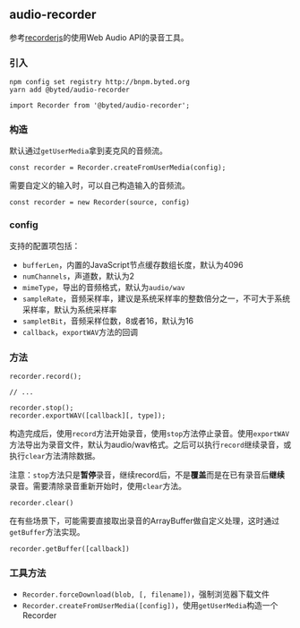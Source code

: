## audio-recorder

参考[recorderjs](https://github.com/mattdiamond/Recorderjs)的使用Web Audio API的录音工具。

### 引入

```
npm config set registry http://bnpm.byted.org
yarn add @byted/audio-recorder
```

```
import Recorder from '@byted/audio-recorder';
```

### 构造

默认通过`getUserMedia`拿到麦克风的音频流。

```
const recorder = Recorder.createFromUserMedia(config);
```

需要自定义的输入时，可以自己构造输入的音频流。

```
const recorder = new Recorder(source, config)
```

### config

支持的配置项包括：

- `bufferLen`，内置的JavaScript节点缓存数组长度，默认为4096
- `numChannels`，声道数，默认为2
- `mimeType`，导出的音频格式，默认为`audio/wav`
- `sampleRate`，音频采样率，建议是系统采样率的整数倍分之一，不可大于系统采样率，默认为系统采样率
- `sampletBit`，音频采样位数，8或者16，默认为16
- `callback`，`exportWAV`方法的回调

### 方法

```
recorder.record();

// ...

recorder.stop();
recorder.exportWAV([callback][, type]);
```

构造完成后，使用`record`方法开始录音，使用`stop`方法停止录音。使用`exportWAV`方法导出为录音文件，默认为audio/wav格式。之后可以执行`record`继续录音，或执行`clear`方法清除数据。


注意：`stop`方法只是**暂停**录音，继续record后，不是**覆盖**而是在已有录音后**继续**录音。需要清除录音重新开始时，使用`clear`方法。

```
recorder.clear()
```

在有些场景下，可能需要直接取出录音的ArrayBuffer做自定义处理，这时通过`getBuffer`方法实现。

```
recorder.getBuffer([callback])
```

### 工具方法

- `Recorder.forceDownload(blob, [, filename])`，强制浏览器下载文件
- `Recorder.createFromUserMedia([config])`，使用`getUserMedia`构造一个Recorder
